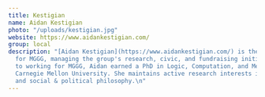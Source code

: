 ```yaml
---
title: Kestigian
name: Aidan Kestigian
photo: "/uploads/kestigian.jpg"
website: https://www.aidankestigian.com/
group: local
description: "[Aidan Kestigian](https://www.aidankestigian.com/) is the program manager
  for MGGG, managing the group's research, civic, and fundraising initiatives. Prior
  to working for MGGG, Aidan earned a PhD in Logic, Computation, and Methodology at
  Carnegie Mellon University. She maintains active research interests in voting theory
  and social & political philosophy.\n"
---
```


